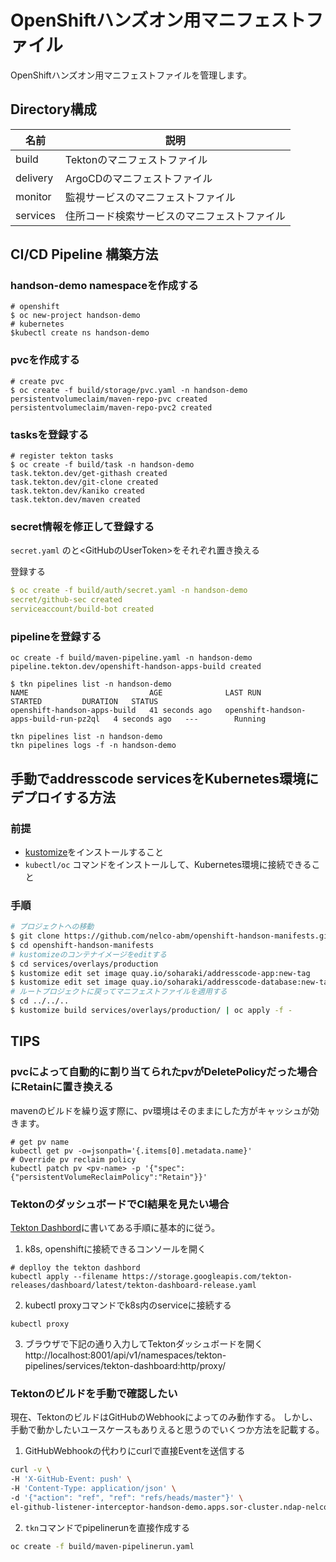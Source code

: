 # OpenShiftハンズオン用マニフェストファイル

OpenShiftハンズオン用マニフェストファイルを管理します。

## Directory構成

| 名前     | 説明 |
| ----     | ---- |
| build    | Tektonのマニフェストファイル |
| delivery | ArgoCDのマニフェストファイル |
| monitor | 監視サービスのマニフェストファイル |
| services | 住所コード検索サービスのマニフェストファイル |

## CI/CD Pipeline 構築方法

### handson-demo namespaceを作成する
```shell
# openshift
$ oc new-project handson-demo
# kubernetes
$kubectl create ns handson-demo
```

### pvcを作成する
```shell
# create pvc
$ oc create -f build/storage/pvc.yaml -n handson-demo
persistentvolumeclaim/maven-repo-pvc created
persistentvolumeclaim/maven-repo-pvc2 created
```

### tasksを登録する
```shell
# register tekton tasks
$ oc create -f build/task -n handson-demo
task.tekton.dev/get-githash created
task.tekton.dev/git-clone created
task.tekton.dev/kaniko created
task.tekton.dev/maven created
```

### secret情報を修正して登録する

`secret.yaml` の<GitHubID>と<GitHubのUserToken>をそれぞれ置き換える

登録する
```yaml
$ oc create -f build/auth/secret.yaml -n handson-demo
secret/github-sec created
serviceaccount/build-bot created
```

### pipelineを登録する
```
oc create -f build/maven-pipeline.yaml -n handson-demo
pipeline.tekton.dev/openshift-handson-apps-build created
```

```shell
$ tkn pipelines list -n handson-demo
NAME                           AGE              LAST RUN                                 STARTED         DURATION   STATUS
openshift-handson-apps-build   41 seconds ago   openshift-handson-apps-build-run-pz2ql   4 seconds ago   ---        Running
```

```shell
tkn pipelines list -n handson-demo
tkn pipelines logs -f -n handson-demo
```

## 手動でaddresscode servicesをKubernetes環境にデプロイする方法

### 前提

* [kustomize](https://kubernetes-sigs.github.io/kustomize/installation/binaries/)をインストールすること
* `kubectl/oc` コマンドをインストールして、Kubernetes環境に接続できること

### 手順

```sh
# プロジェクトへの移動
$ git clone https://github.com/nelco-abm/openshift-handson-manifests.git
$ cd openshift-handson-manifests
# kustomizeのコンテナイメージをeditする
$ cd services/overlays/production
$ kustomize edit set image quay.io/soharaki/addresscode-app:new-tag
$ kustomize edit set image quay.io/soharaki/addresscode-database:new-tag
# ルートプロジェクトに戻ってマニフェストファイルを適用する
$ cd ../../..
$ kustomize build services/overlays/production/ | oc apply -f -
```

## TIPS

### pvcによって自動的に割り当てられたpvがDeletePolicyだった場合にRetainに置き換える

mavenのビルドを繰り返す際に、pv環境はそのままにした方がキャッシュが効きます。

```shell
# get pv name
kubectl get pv -o=jsonpath='{.items[0].metadata.name}'
# Override pv reclaim policy
kubectl patch pv <pv-name> -p '{"spec":{"persistentVolumeReclaimPolicy":"Retain"}}'
```

### TektonのダッシュボードでCI結果を見たい場合

[Tekton Dashbord](https://github.com/tektoncd/dashboard/blob/master/docs/install.md#installing-tekton-dashboard-on-kubernetes)に書いてある手順に基本的に従う。

1. k8s, openshiftに接続できるコンソールを開く

```shell
# deplloy the tekton dashbord
kubectl apply --filename https://storage.googleapis.com/tekton-releases/dashboard/latest/tekton-dashboard-release.yaml
```

2. kubectl proxyコマンドでk8s内のserviceに接続する
```shell
kubectl proxy 
```

3. ブラウザで下記の通り入力してTektonダッシュボードを開く
http://localhost:8001/api/v1/namespaces/tekton-pipelines/services/tekton-dashboard:http/proxy/

### Tektonのビルドを手動で確認したい

現在、TektonのビルドはGitHubのWebhookによってのみ動作する。
しかし、手動で動かしたいユースケースもありえると思うのでいくつか方法を記載する。

1. GitHubWebhookの代わりにcurlで直接Eventを送信する

```sh
curl -v \
-H 'X-GitHub-Event: push' \
-H 'Content-Type: application/json' \
-d '{"action": "ref", "ref": "refs/heads/master"}' \
el-github-listener-interceptor-handson-demo.apps.sor-cluster.ndap-nelco.net 
```

2. `tkn`コマンドでpipelinerunを直接作成する

```sh
oc create -f build/maven-pipelinerun.yaml
```